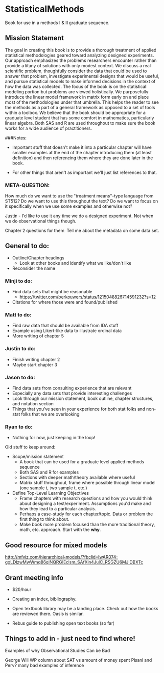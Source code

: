 # StatisticalMethods
Book for use in a methods I &amp; II graduate sequence.


## Mission Statement  

The goal in creating this book is to provide a thorough treatment of applied statistical methodologies geared toward analyzing designed experiments.  Our approach emphasizes the problems researchers encounter rather than provide a litany of solutions with only modest context. We discuss a real scientific problem, thoughfully consider the data that could be used to answer that problem, investigate experimental designs that would be useful, and pursue statistical models to make informed decisions in the context of how the data was collected.  The focus of the book is on the statistical modeling portion but problems are viewed holistically.  We purposefully introduce the linear model framework in matrix form early on and place most of the methodologies under that umbrella.  This helps the reader to see the methods as a part of a general framework as opposed to a set of tools within a toolbox.  We believe that the book should be appropriate for a graduate level student that has some comfort in mathematics, particularly linear algebra.  Both SAS and R are used throughout to make sure the book works for a wide audience of practitioners.  

###Notes:

- Important stuff that doesn't make it into a particular chapter will have smaller examples at the end of the chapter introducing them (at least definition) and then referencing them where they are done later in the book.

- For other things that aren't as important we'll just list references to that.

### META-QUESTION:
How much do we want to use the "treatment means"-type language from ST512? Do we want to use this throughout the text? Do we want to focus on it specifically when we use some examples and otherwise not? 

Justin - I'd like to use it any time we do a designed experiment. Not when we do observational things though.  

Chapter 2 questions for them: Tell me about the metadata on some data set.


## General to do:  

 - Outline/Chapter headings  
     + Look at other books and identify what we like/don't like  
 - Reconsider the name

### Minji to do:  
 - Find data sets that might be reasonable  
     + https://twitter.com/berkouwers/status/1215048826714591232?s=12  
 - Citations for where those were and found/published  

### Matt to do:  
 - Find raw data that should be available from IDA stuff
 - Example using Likert-like data to illustrate ordinal data 
 - More writing of chapter 5 
 
### Justin to do:  
 - Finish writing chapter 2  
 - Maybe start chapter 3  
 
 
### Jason to do:  
 - Find data sets from consulting experience that are relevant   
 - Especially any data sets that provide interesting challenges  
 - Look through our mission statement, book outline, chapter structures, and notation section  
 - Things that you've seen in your experience for both stat folks and non-stat folks that we are overlooking
 
 
### Ryan to do:  
 - Nothing for now, just keeping in the loop!
 

Old stuff to keep around:  
- Scope/mission statement  
     + A book that can be used for a graduate level applied methods sequence  
     + Both SAS and R for examples
     + Sections with deeper math/theory available where useful  
     + Matrix stuff throughout, frame where possible through linear model (one sample t, two sample t, etc.)  
- Define Top-Level Learning Objectives  
     + Frame chapters with research questions and how you would think about designing a test/experiment.  Assumptions you'd make and how they lead to a particular analysis.  
     + Perhaps a case-study for each chapter/topic. Data or problem the first thing to think about.  
     + Make book more problem focused than the more traditional theory, math, etc. approach.  Start with the **why**.  

 
 
 ## Good resource for mixed models
 http://mfviz.com/hierarchical-models/?fbclid=IwAR074-goLDlzwMwWmq86qINQRGIEclsm_SAfXin4JulC_RSGZU6MJlDBXTc  
 
 
 ## Grant meeting info
 
- $20/hour
 
- Creating an index, bibliography.
 
- Open textbook library may be a landing place.  Check out how the books are reviewed there.
 Oasis is similar.

- Rebus guide to publishing open text books (so far)


## Things to add in - just need to find where!

Examples of why Observational Studies Can be Bad  

George Will WP column about SAT vs amount of money spent
Pisani and Perv?  many bad examples of inference


